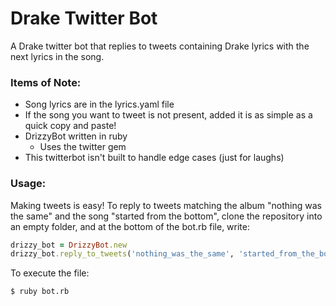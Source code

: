 # Drake Twitter Bot
A Drake twitter bot that replies to tweets containing Drake lyrics with the next lyrics in the song.

### Items of Note:
- Song lyrics are in the lyrics.yaml file
 - If the song you want to tweet is not present, added it is as simple as a quick copy and paste!
- DrizzyBot written in ruby
  - Uses the twitter gem
- This twitterbot isn't built to handle edge cases (just for laughs)

### Usage:
Making tweets is easy! To reply to tweets matching the album "nothing was the same" and the song "started from the bottom", clone the repository into an empty folder, and at the bottom of the bot.rb file, write:

```ruby
drizzy_bot = DrizzyBot.new
drizzy_bot.reply_to_tweets('nothing_was_the_same', 'started_from_the_bottom')
```

To execute the file:

```shell
$ ruby bot.rb
```